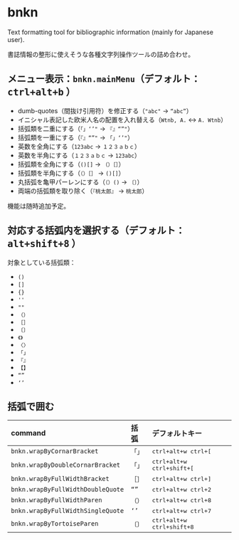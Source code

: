 # bnkn

Text formatting tool for bibliographic information (mainly for Japanese user).

書誌情報の整形に使えそうな各種文字列操作ツールの詰め合わせ。

## メニュー表示：`bnkn.mainMenu`（デフォルト： <kbd>ctrl+alt+b</kbd> ）

+ dumb-quotes（間抜け引用符）を修正する（`"abc"` → `“abc”`）
+ イニシャル表記した欧米人名の配置を入れ替える（`Wtnb, A.` ↔ `A. Wtnb`）
+ 括弧類を二重にする（`「」‘’"` → `『』“”"`）
+ 括弧類を一重にする（`『』“”"` → `「」‘’"`）
+ 英数を全角にする（`123abc` → `１２３ａｂｃ`）
+ 英数を半角にする（`１２３ａｂｃ` → `123abc`）
+ 括弧類を全角にする（`()[]` → `（）［］`）
+ 括弧類を半角にする（`（）［］` → `()[]`）
+ 丸括弧を亀甲パーレンにする（`（）()` →  `〔〕`）
+ 両端の括弧類を取り除く（`『桃太郎』` → `桃太郎`）

機能は随時追加予定。

## 対応する括弧内を選択する（デフォルト： <kbd>alt+shift+8</kbd> ）


対象としている括弧類：

+ `()`
+ `[]`
+ `{}`
+ `''`
+ `""`
+ `（）`
+ `［］`
+ `〔〕`
+ `《》`
+ `〈〉`
+ `「」`
+ `『』`
+ `【】`
+ `“”`
+ `‘’`

## 括弧で囲む

| command | 括弧 | デフォルトキー|
| :--- | :--- | :--- |
| `bnkn.wrapByCornarBracket` | `「」`| <kbd>ctrl+alt+w ctrl+[</kbd> |
| `bnkn.wrapByDoubleCornarBracket` | `「」`| <kbd>ctrl+alt+w ctrl+shift+[</kbd> |
| `bnkn.wrapByFullWidthBracket` | `［］`| <kbd>ctrl+alt+w ctrl+]</kbd> |
| `bnkn.wrapByFullWidthDoubleQuote` | `“”`| <kbd>ctrl+alt+w ctrl+2</kbd> |
| `bnkn.wrapByFullWidthParen` | `（）`| <kbd>ctrl+alt+w ctrl+8</kbd> |
| `bnkn.wrapByFullWidthSingleQuote` | `‘’`| <kbd>ctrl+alt+w ctrl+7</kbd> |
| `bnkn.wrapByTortoiseParen` | `〔〕`| <kbd>ctrl+alt+w ctrl+shift+8</kbd> |
